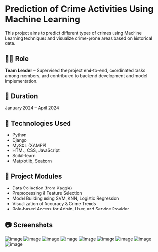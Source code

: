 # Prediction of Crime Activities Using Machine Learning

This project aims to predict different types of crimes using Machine Learning techniques and visualize crime-prone areas based on historical data.


## 👩‍💻 Role
**Team Leader** – Supervised the project end-to-end, coordinated tasks among members, and contributed to backend development and model implementation.

## 📅 Duration
January 2024 – April 2024

## 🧠 Technologies Used
- Python
- Django
- MySQL (XAMPP)
- HTML, CSS, JavaScript
- Scikit-learn
- Matplotlib, Seaborn

## 📂 Project Modules
- Data Collection (from Kaggle)
- Preprocessing & Feature Selection
- Model Building using SVM, KNN, Logistic Regression
- Visualization of Accuracy & Crime Trends
- Role-based Access for Admin, User, and Service Provider

## 📷 Screenshots
![image](https://github.com/user-attachments/assets/a6ef3f38-d77f-42f8-98be-854dbcf3e240)
![image](https://github.com/user-attachments/assets/c0017730-6ccc-4a1a-a449-95a2def73507)
![image](https://github.com/user-attachments/assets/a2197c35-a7c7-4e2b-912c-9d082dedfccc)
![image](https://github.com/user-attachments/assets/682b21d7-35d5-4544-9829-65501a1ad185)
![image](https://github.com/user-attachments/assets/094b5dde-7be4-48f1-a5aa-ecf34a02f153)
![image](https://github.com/user-attachments/assets/86f9b6fc-a957-49d5-bb12-fef55e2b4be1)
![image](https://github.com/user-attachments/assets/40b76b27-d1fa-4061-9c48-d3b1f8171e52)
![image](https://github.com/user-attachments/assets/a8e9f8e3-e37a-43cc-bce7-a661d3838308)
![image](https://github.com/user-attachments/assets/3d8c9bea-dceb-4dc5-a660-2c38e149c26a)



